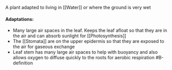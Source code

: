 A plant adapted to living in [[Water]] or where the ground is very wet

#### Adaptations:
- Many large air spaces in the leaf. Keeps the leaf afloat so that they are in the air and can absorb sunlight for [[Photosynthesis]]
- The [[Stomata]] are on the upper epidermis so that they are exposed to the air for gaseous exchange
- Leaf stem has many large air spaces to help with buoyancy and also allows oxygen to diffuse quickly to the roots for aerobic respiration
#B-definition 